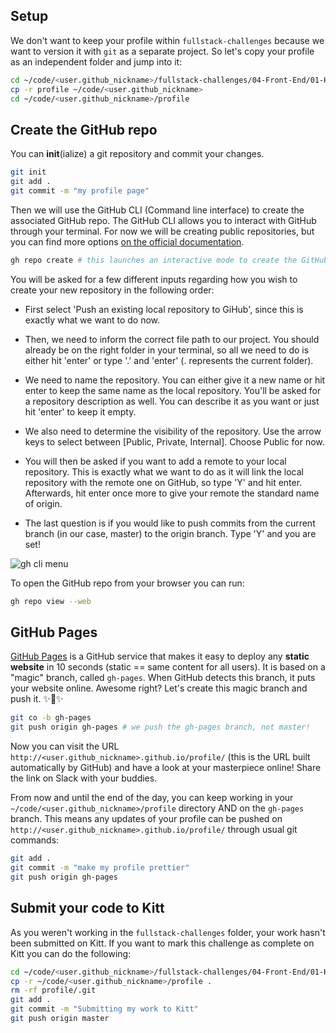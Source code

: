 ## Setup

We don't want to keep your profile within `fullstack-challenges` because we want to version it with `git` as a separate project. So let's copy your profile as an independent folder and jump into it:

```bash
cd ~/code/<user.github_nickname>/fullstack-challenges/04-Front-End/01-HTML-and-CSS/04-Responsive-profile
cp -r profile ~/code/<user.github_nickname>
cd ~/code/<user.github_nickname>/profile
```

## Create the GitHub repo

You can **init**(ialize) a git repository and commit your changes.

```bash
git init
git add .
git commit -m "my profile page"
```

Then we will use the GitHub CLI (Command line interface) to create the associated GitHub repo. The GitHub CLI allows you to interact with GitHub through your terminal. For now we will be creating public repositories, but you can find more options [on the official documentation](https://cli.github.com/manual/).

```bash
gh repo create # this launches an interactive mode to create the GitHub repo
```
You will be asked for a few different inputs regarding how you wish to create your new repository in the following order:

- First select 'Push an existing local repository to GiHub', since this is exactly what we want to do now.

- Then, we need to inform the correct file path to our project. You should already be on the right folder in your terminal, so all we need to do is either hit 'enter' or type '.' and 'enter' (. represents the current folder).

- We need to name the repository. You can either give it a new name or hit enter to keep the same name as the local repository. You'll be asked for a repository description as well. You can describe it as you want or just hit 'enter' to keep it empty.

- We also need to determine the visibility of the repository. Use the arrow keys to select between [Public, Private, Internal]. Choose Public for now.

- You will then be asked if you want to add a remote to your local repository. This is exactly what we want to do as it will link the local repository with the remote one on GitHub, so type 'Y' and hit enter. Afterwards, hit enter once more to give your remote the standard name of origin.

- The last question is if you would like to push commits from the current branch (in our case, master) to the origin branch. Type 'Y' and you are set!

![gh cli menu](https://github.com/lewagon/fullstack-images/blob/master/frontend/gh-repo-create.png?raw=true)

To open the GitHub repo from your browser you can run:

```bash
gh repo view --web
```

## GitHub Pages

[GitHub Pages](https://pages.github.com/) is a GitHub service that makes it easy to deploy any **static website** in 10 seconds (static == same content for all users). It is based on a "magic" branch, called `gh-pages`. When GitHub detects this branch, it puts your website online. Awesome right? Let's create this magic branch and push it. ✨🌿✨

```bash
git co -b gh-pages
git push origin gh-pages # we push the gh-pages branch, not master!
```

Now you can visit the URL `http://<user.github_nickname>.github.io/profile/` (this is the URL built automatically by GitHub) and have a look at your masterpiece online! Share the link on Slack with your buddies.

From now and until the end of the day, you can keep working in your `~/code/<user.github_nickname>/profile` directory AND on the `gh-pages` branch. This means any updates of your profile can be pushed on `http://<user.github_nickname>.github.io/profile/` through usual git commands:

```bash
git add .
git commit -m "make my profile prettier"
git push origin gh-pages
```

## Submit your code to Kitt

As you weren't working in the `fullstack-challenges` folder, your work hasn't been submitted on Kitt. If you want to mark this challenge as complete on Kitt you can do the following:

```bash
cd ~/code/<user.github_nickname>/fullstack-challenges/04-Front-End/01-HTML-and-CSS/05-Push-on-Github-Pages
cp -r ~/code/<user.github_nickname>/profile .
rm -rf profile/.git
git add .
git commit -m "Submitting my work to Kitt"
git push origin master
```
